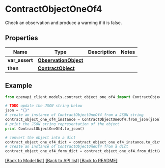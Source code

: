 # ContractObjectOneOf4

Check an observation and produce a warning if it is false.

## Properties
Name | Type | Description | Notes
------------ | ------------- | ------------- | -------------
**var_assert** | [**ObservationObject**](ObservationObject.md) |  | 
**then** | [**ContractObject**](ContractObject.md) |  | 

## Example

```python
from openapi_client.models.contract_object_one_of4 import ContractObjectOneOf4

# TODO update the JSON string below
json = "{}"
# create an instance of ContractObjectOneOf4 from a JSON string
contract_object_one_of4_instance = ContractObjectOneOf4.from_json(json)
# print the JSON string representation of the object
print ContractObjectOneOf4.to_json()

# convert the object into a dict
contract_object_one_of4_dict = contract_object_one_of4_instance.to_dict()
# create an instance of ContractObjectOneOf4 from a dict
contract_object_one_of4_form_dict = contract_object_one_of4.from_dict(contract_object_one_of4_dict)
```
[[Back to Model list]](../README.md#documentation-for-models) [[Back to API list]](../README.md#documentation-for-api-endpoints) [[Back to README]](../README.md)


